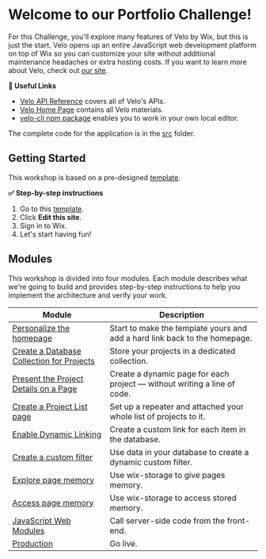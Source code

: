 # Welcome to our Portfolio Challenge!

For this Challenge, you'll explore many features of Velo by Wix, but this is just the start. Velo opens up an entire JavaScript web development platform on top of Wix so you can customize your site without additional maintenance headaches or extra hosting costs. If you want to learn more about Velo, check out [our site](https://www.wix.com/Velo/).

**:link: Useful Links**

- [Velo API Reference](https://www.wix.com/velo/reference/) covers all of Velo's APIs.
- [Velo Home Page](https://www.wix.com/velo) contains all Velo materials.
- [velo-cli npm package](https://www.npmjs.com/package/corvid-cli) enables you to work in your own local editor.

The complete code for the application is in the [src](src) folder.

## Getting Started

This workshop is based on a pre-designed [template](https://www.wix.com/meredithh2/dynamic-portfolio).

**:white_check_mark: Step-by-step instructions**

1. Go to this [template](https://editor.wix.com/html/editor/web/renderer/new?siteId=fdd160f4-68b9-4467-a8e3-1b2ef76006d4&metaSiteId=b05d1744-26e0-4c30-aeae-5297db44109a).
2. Click **Edit this site**.
3. Sign in to Wix.
4. Let's start having fun!

## Modules

This workshop is divided into four modules. Each module describes what we're going to build and provides step-by-step instructions to help you implement the architecture and verify your work.

| Module                                                                       | Description                                                               |
| ---------------------------------------------------------------------------- | ------------------------------------------------------------------------- |
| [Personalize the homepage](docs/PERSONAL_HOME.md)           | Start to make the template yours and add a hard link back to the homepage.                          |
| [Create a Database Collection for Projects](docs/PROJECT_COLLECTION.md)           | Store your projects in a dedicated collection.                            |
| [Present the Project Details on a Page](docs/PRESENT_A_PROJECT.md)                | Create a dynamic page for each project — without writing a line of code. |
| [Create a Project List page](docs/PROJECT_REPEATER.md)                | Set up a repeater and attached your whole list of projects to it.           |
| [Enable Dynamic Linking](docs/DYNAMIC_LINKS.md)                                          | Create a custom link for each item in the database.                       |
| [Create a custom filter](docs/CUSTOM_FILTER.md)                       | Use data in your database to create a dynamic custom filter.                            |
| [Explore page memory](docs/PAGE_MEMORY.md)                                                   | Use wix-storage to give pages memory.                                                             |
| [Access page memory](docs/PROJECT_MEMORY.md)                                                   | Use wix-storage to access stored memory.                                                             |
| [JavaScript Web Modules](docs/JS_WEB_MODULES.md)           | Call server-side code from the front-end.                          |
| [Production](docs/PRODUCTION.md)                                                           | Go live.                                                               |
